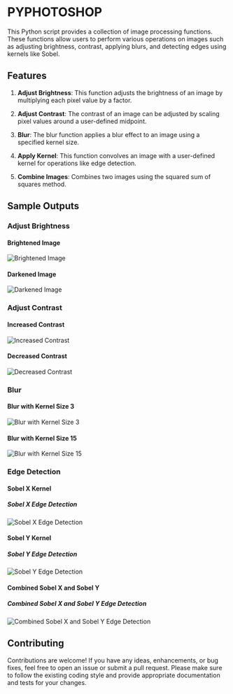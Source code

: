 # PYPHOTOSHOP

This Python script provides a collection of image processing functions. These functions allow users to perform various operations on images such as adjusting brightness, contrast, applying blurs, and detecting edges using kernels like Sobel.

## Features

1. **Adjust Brightness**: This function adjusts the brightness of an image by multiplying each pixel value by a factor.

2. **Adjust Contrast**: The contrast of an image can be adjusted by scaling pixel values around a user-defined midpoint.

3. **Blur**: The blur function applies a blur effect to an image using a specified kernel size.

4. **Apply Kernel**: This function convolves an image with a user-defined kernel for operations like edge detection.

5. **Combine Images**: Combines two images using the squared sum of squares method.

## Sample Outputs

### Adjust Brightness

#### Brightened Image
![Brightened Image](https://github.com/mueezbaig/Python_mini_projects/blob/main/11.%20Photo%20Manipulation%20in%20Python/output/brigthened.png)

#### Darkened Image
![Darkened Image](https://github.com/mueezbaig/Python_mini_projects/blob/main/11.%20Photo%20Manipulation%20in%20Python/output/darkened.png)

### Adjust Contrast

#### Increased Contrast
![Increased Contrast](https://github.com/mueezbaig/Python_mini_projects/blob/main/11.%20Photo%20Manipulation%20in%20Python/output/increased_con.png)

#### Decreased Contrast
![Decreased Contrast](https://github.com/mueezbaig/Python_mini_projects/blob/main/11.%20Photo%20Manipulation%20in%20Python/output/decreased_con.png)

### Blur

#### Blur with Kernel Size 3
![Blur with Kernel Size 3](https://github.com/mueezbaig/Python_mini_projects/blob/main/11.%20Photo%20Manipulation%20in%20Python/output/blur_k3.png
)

#### Blur with Kernel Size 15
![Blur with Kernel Size 15](https://github.com/mueezbaig/Python_mini_projects/blob/main/11.%20Photo%20Manipulation%20in%20Python/output/blur_k15.png)

### Edge Detection

#### Sobel X Kernel

##### Sobel X Edge Detection
![Sobel X Edge Detection](https://github.com/mueezbaig/Python_mini_projects/blob/main/11.%20Photo%20Manipulation%20in%20Python/output/edge_x.png)

#### Sobel Y Kernel

##### Sobel Y Edge Detection
![Sobel Y Edge Detection](https://github.com/mueezbaig/Python_mini_projects/blob/main/11.%20Photo%20Manipulation%20in%20Python/output/edge_y.png)

#### Combined Sobel X and Sobel Y

##### Combined Sobel X and Sobel Y Edge Detection
![Combined Sobel X and Sobel Y Edge Detection]([edge_xy.png](https://github.com/mueezbaig/Python_mini_projects/blob/main/11.%20Photo%20Manipulation%20in%20Python/output/edge_xy.png))

## Contributing

Contributions are welcome! If you have any ideas, enhancements, or bug fixes, feel free to open an issue or submit a pull request. Please make sure to follow the existing coding style and provide appropriate documentation and tests for your changes.
